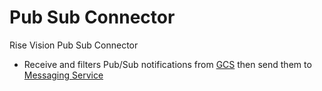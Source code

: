 # Pub Sub Connector
Rise Vision Pub Sub Connector

 - Receive and filters Pub/Sub notifications from [GCS](https://cloud.google.com/storage/docs/pubsub-notifications) then send them to [Messaging Service](https://github.com/Rise-Vision/messaging-service)
